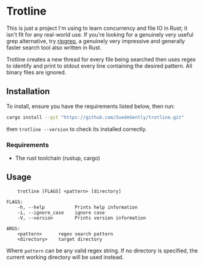 # Trotline

This is just a project I'm using to learn concurrency and file IO in Rust; it isn't fit for any real-world use. If you're looking for a genuinely very useful grep alternative, try [ripgrep][ripgrep], a genuinely very impressive and generally faster search tool also written in Rust.

Trotline creates a new thread for every file being searched then uses regex to identify and print to stdout every line containing the desired pattern. All binary files are ignored.

## Installation

To install, ensure you have the requirements listed below, then run:
```bash
cargo install --git "https://github.com/SuedeGently/trotline.git"
```
then `trotline --version` to check its installed correctly.

### Requirements

* The rust toolchain (rustup, cargo)

## Usage

```
    trotline [FLAGS] <pattern> [directory]

FLAGS:
    -h, --help           Prints help information
    -i, --ignore_case    ignore case
    -V, --version        Prints version information

ARGS:
    <pattern>      regex search pattern
    <directory>    target directory
```

Where `pattern` can be any valid regex string. If no directory is specified, the current working directory will be used instead.


[ripgrep]: https://github.com/BurntSushi/ripgrep
